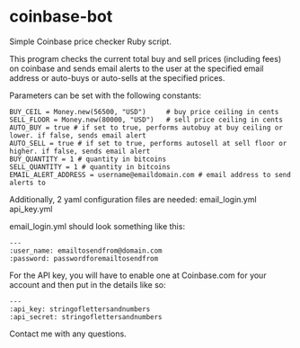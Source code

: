 coinbase-bot
============

Simple Coinbase price checker Ruby script. 

This program checks the current total buy and sell prices (including fees) on coinbase and sends email alerts to the user at the specified email address or auto-buys or auto-sells at the specified prices.

Parameters can be set with the following constants:

```
BUY_CEIL = Money.new(56500, "USD")     # buy price ceiling in cents
SELL_FLOOR = Money.new(80000, "USD")   # sell price ceiling in cents
AUTO_BUY = true # if set to true, performs autobuy at buy ceiling or lower. if false, sends email alert
AUTO_SELL = true # if set to true, performs autosell at sell floor or higher. if false, sends email alert
BUY_QUANTITY = 1 # quantity in bitcoins
SELL_QUANTITY = 1 # quantity in bitcoins
EMAIL_ALERT_ADDRESS = username@emaildomain.com # email address to send alerts to
```

Additionally, 2 yaml configuration files are needed:
email_login.yml
api_key.yml

email_login.yml should look something like this:

```
---
:user_name: emailtosendfrom@domain.com
:password: passwordforemailtosendfrom
```

For the API key, you will have to enable one at Coinbase.com for your account and then put in the details like so:
```
---
:api_key: stringoflettersandnumbers
:api_secret: stringoflettersandnumbers
```
Contact me with any questions.
